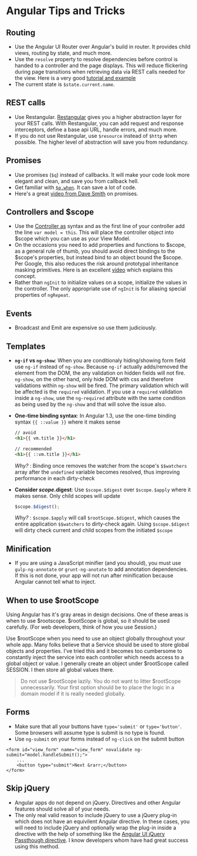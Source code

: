 Angular Tips and Tricks
=======================

Routing
-------

* Use the Angular UI Router over Angular's build in router.  It provides child views, routing by state, and much more.
* Use the `resolve` property to resolve dependencies before control is handed to a controller and the page displays.  This will reduce flickering during page transitions when retrieving data via REST calls needed for the view.  Here is a very good [tutorial and example](http://blog.brunoscopelliti.com/show-route-only-after-all-promises-are-resolved)
* The current state is `$state.current.name`.
    
REST calls
----------

* Use Restangular.  [Restangular](https://github.com/mgonto/restangular) gives you a higher abstraction layer for your REST calls.  With Restangular, you can add request and response interceptors, define a base api URL, handle errors, and much more.
* If you do not use Restangular, use `$resource` instead of `$http` when possible. The higher level of abstraction will save you from redundancy.

Promises
--------

* Use promises (`$q`) instead of callbacks. It will make your code look more elegant and clean, and save you from callback hell.
* Get familiar with [`$q.when`](http://stackoverflow.com/questions/16770821/how-does-angular-q-when-work).  It can save a lot of code.  
* Here's a great [video from Dave Smith](https://www.youtube.com/watch?v=33kl0iQByME&list=PLhc_bKwZngxW_ZlY0NkaGkvKpiA_pzcZ-&index=12) on promises.


Controllers and $scope
----------------------

* Use the [Controller as](http://www.thinkster.io/pick/GmI3KetKo6/angularjs-experimental-controller-as-syntax) syntax and as the first line of your controller add the line `var model = this`.  This will place the controller object into $scope which you can use as your View Model.
* On the occasions you need to add properties and functions to $scope, as a general rule of thumb, you should avoid direct bindings to the $scope's properties, but instead bind to an object bound the $scope.  Per Google, this also reduces the risk around prototypal inheritance masking primitives.  Here is an excellent [video](https://egghead.io/lessons/angularjs-experimental-controller-as-syntax) which explains this concept.
* Rather than `ngInit` to initialize values on a scope, initialize the values in the controller.  The only appropriate use of `ngInit` is for aliasing special properties of `ngRepeat`.

Events
------

* Broadcast and Emit are expensive so use them judiciously.


Templates
---------

  - **`ng-if` vs `ng-show`**: When you are conditionaly hiding/showing form field use `ng-if` instead of `ng-show`. Because `ng-if` actually adds/removed the element from the DOM, the any validation on hidden fields will not fire.  `ng-show`, on the other hand, only hide DOM with css and therefore validations within `ng-show` will be fired.  The primary validation which will be affected is the `required` validation.  If you use a `required` validation inside a `ng-show`, use the `ng-required` attribute with the same condition as being used by the `ng-show` and that will solve the issue also.

  - **One-time binding syntax**: In Angular 1.3, use the one-time binding syntax `{{ ::value }}` where it makes sense

    ```html
    // avoid
    <h1>{{ vm.title }}</h1>

    // recommended
    <h1>{{ ::vm.title }}</h1>
    ```
    
    *Why?* : Binding once removes the watcher from the scope's `$$watchers` array after the `undefined` variable becomes resolved, thus improving performance in each dirty-check
    
  - **Consider $scope.$digest**: Use `$scope.$digest` over `$scope.$apply` where it makes sense. Only child scopes will update

    ```javascript
    $scope.$digest();
    ```
    
    *Why?* : `$scope.$apply` will call `$rootScope.$digest`, which causes the entire application `$$watchers` to dirty-check again. Using `$scope.$digest` will dirty check current and child scopes from the initiated `$scope`


Minification
------------

* If you are using a JavaScript minifier (and you should), you must use `gulp-ng-annotate` or `grunt-ng-anotate` to add annotation dependencies.  If this is not done, your app will not run after minification because Angular cannot tell what to inject.


When to use $rootScope
----------------------

Using Angular has it's gray areas in design decisions.  One of these areas is when to use \$rootscope.  \$rootScope is global, so it should be used carefully.  (For web developers, think of how you use Session.)

Use \$rootScope when you need to use an object globally throughout your whole app.  Many folks believe that a Service should be used to store global objects and properties.  I've tried this and it becomes too cumbersome to constantly inject the service into each controller which needs access to a global object or value.  I generally create an object under $rootScope called SESSION.  I then store all global values there.

> Do not use \$rootScope lazily.  You do not want to litter $rootScope unnecessarily.  Your first option should be to place the logic in a domain model if it is really needed globally.

Forms
-----

* Make sure that all your buttons have `type='submit'` or `type='button'`.  Some browsers will assume type is submit is no type is found.
* Use `ng-submit` on your forms instead of `ng-click` on the submit button

```
<form id="view_form" name="view_form" novalidate ng-submit="model.handleSubmit();">
	...
	<button type="submit">Next &rarr;</button>
</form>
```

Skip jQuery
-----------

* Angular apps do not depend on jQuery.  Directives and other Angular features should solve all of your needs. 
* The only real valid reason to include jQuery to use a jQuery plug-in which does not have an equivilent Angular directive.  In these cases, you will need to include jQuery and optionally wrap the plug-in inside a directive with the help of something like the [Angular UI jQuery Passthough directive](http://angular-ui.github.io/ui-utils/#/jq).  I know developers whom have had great success using this method.


